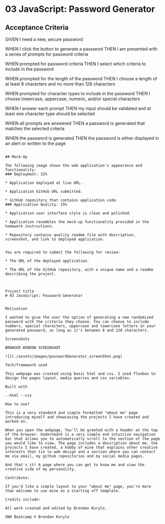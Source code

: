 # 03 JavaScript: Password Generator
## Acceptance Criteria

GIVEN I need a new, secure password

WHEN I click the button to generate a password
THEN I am presented with a series of prompts for password criteria

WHEN prompted for password criteria
THEN I select which criteria to include in the password

WHEN prompted for the length of the password
THEN I choose a length of at least 8 characters and no more than 128 characters

WHEN prompted for character types to include in the password
THEN I choose lowercase, uppercase, numeric, and/or special characters

WHEN I answer each prompt
THEN my input should be validated and at least one character type should be selected

WHEN all prompts are answered
THEN a password is generated that matches the selected criteria

WHEN the password is generated
THEN the password is either displayed in an alert or written to the page
```

## Mock-Up

The following image shows the web application's appearance and functionality:
### Deployment: 32%

* Application deployed at live URL.

* Application GitHub URL submitted.

* GitHub repository that contains application code.
### Application Quality: 15%

* Application user interface style is clean and polished.

* Application resembles the mock-up functionality provided in the homework instructions.

* Repository contains quality readme file with description, screenshot, and link to deployed application.


You are required to submit the following for review:

* The URL of the deployed application.

* The URL of the GitHub repository, with a unique name and a readme describing the project.



Project title
# 03 JavaScript: Password Generator


Motivation

I wanted to give the user the option of generating a new randomized password with the criteria they choose. You can choose to include numbers, special characters, uppercase and lowercase letters in your generated password, as long as it's between 8 and 128 characters. 

Screenshots

BROWSER WINDOW SCREENSHOT

![](./assets/images/passwordGenerator_screenShot.png)

Tech/framework used

This webpage was created using basic html and css. I used flexbox to design the pages layout, media queries and css variables.

Built with

--html --css

How to use?

This is a very standard and simple formatted "about me" page introducing myself and showcasing the projects I have created and worked on.

When you open the webpage, You'll be greeted with a header at the top of the browser. Underneath is a very simple and intuitive navigation bar that allows you to automatically scroll to the section of the page you would like to view. The page includes a description about me, the projects I have created, a hobby of mine that explains other creative interests that tie to web design and a section where you can contact me via email, my github repositories and my social media pages.

And that's it! A page where you can get to know me and view the creative side of my personality.

Contribute:

If you'd like a simple layout to your "about me" page, you're more than welcome to use mine as a starting off template.

Credits include:

All work created and edited by Brendan Kurylo.

UNH Bootcamp © Brendan Kurylo